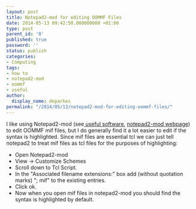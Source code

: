 ```yaml
---
layout: post
title: Notepad2-mod for editing OOMMF Files
date: 2014-05-13 09:42:50.000000000 +01:00
type: post
parent_id: '0'
published: true
password: ''
status: publish
categories:
- Computing
tags:
- how to
- notepad2-mod
- oommf
- useful
author:
  display_name: deparkes
permalink: "/2014/05/13/notepad2-mod-for-editing-oommf-files/"
---
```

I like using Notepad2-mod (see<a title="Useful software" href="{{site.baseurl}}/2014/05/08/useful-software/"> useful software</a>, <a href="https://xhmikosr.github.io/notepad2-mod/">notepad2-mod webpage</a>) to edit OOMMF mif files, but I do generally find it a lot easier to edit if the syntax is highlighted. Since mif files are essential tcl we can just tell notepad2 to treat mif files as tcl files for the purposes of highlighting:

- Open Notepad2-mod
- View -> Customize Schemes
- Scroll down to Tcl Script.
- In the "Associated filename extensions:" box add (without quotation marks) "; mif" to the existing entries.
- Click ok.
- Now when you open mif files in notepad2-mod you should find the syntax is highlighted by default.

